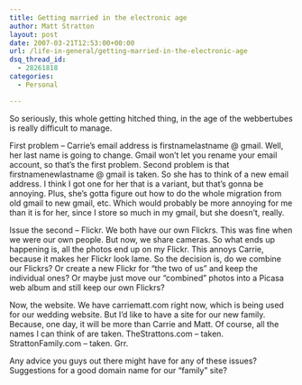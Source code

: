 ```yaml
---
title: Getting married in the electronic age
author: Matt Stratton
layout: post
date: 2007-03-21T12:53:00+00:00
url: /life-in-general/getting-married-in-the-electronic-age
dsq_thread_id:
  - 28261818
categories:
  - Personal

---
```

So seriously, this whole getting hitched thing, in the age of the webbertubes is really difficult to manage.

First problem &#8211; Carrie&#8217;s email address is firstnamelastname @ gmail. Well, her last name is going to change. Gmail won&#8217;t let you rename your email account, so that&#8217;s the first problem. Second problem is that firstnamenewlastname @ gmail is taken. So she has to think of a new email address. I think I got one for her that is a variant, but that&#8217;s gonna be annoying. Plus, she&#8217;s gotta figure out how to do the whole migration from old gmail to new gmail, etc. Which would probably be more annoying for me than it is for her, since I store so much in my gmail, but she doesn&#8217;t, really.

Issue the second &#8211; Flickr. We both have our own Flickrs. This was fine when we were our own people. But now, we share cameras. So what ends up happening is, all the photos end up on my Flickr. This annoys Carrie, because it makes her Flickr look lame. So the decision is, do we combine our Flickrs? Or create a new Flickr for &#8220;the two of us&#8221; and keep the individual ones? Or maybe just move our &#8220;combined&#8221; photos into a Picasa web album and still keep our own Flickrs?

Now, the website. We have carriematt.com right now, which is being used for our wedding website. But I&#8217;d like to have a site for our new family. Because, one day, it will be more than Carrie and Matt. Of course, all the names I can think of are taken. TheStrattons.com &#8211; taken. StrattonFamily.com &#8211; taken. Grr.

Any advice you guys out there might have for any of these issues? Suggestions for a good domain name for our &#8220;family&#8221; site?